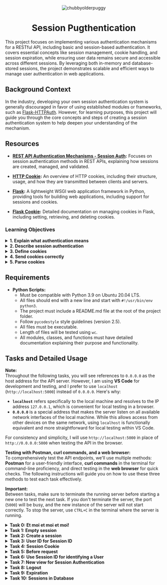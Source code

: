 <div align="center">
  <img src="https://github.com/user-attachments/assets/0c54eefb-e8c4-4979-962b-2c140feac23f" alt="chubbyolderpuggy">
  <h1>Session Pugthentication</h1>
</div>

This project focuses on implementing various authentication mechanisms for a RESTful API, including basic and session-based authentication. It covers essential concepts like session management, cookie handling, and session expiration, while ensuring user data remains secure and accessible across different sessions. By leveraging both in-memory and database-stored sessions, the project demonstrates scalable and efficient ways to manage user authentication in web applications.

## Background Context

In the industry, developing your own session authentication system is generally discouraged in favor of using established modules or frameworks, such as [Flask-HTTPAuth](https://flask-httpauth.readthedocs.io/en/latest/). However, for learning purposes, this project will guide you through the core concepts and steps of creating a session authentication system to help deepen your understanding of the mechanism.

## Resources

- **[REST API Authentication Mechanisms - Session Auth](https://www.youtube.com/watch?v=501dpx2IjGY):** Focuses on session authentication methods in REST APIs, explaining how sessions are created, managed, and validated.
  
- **[HTTP Cookie](https://developer.mozilla.org/en-US/docs/Web/HTTP/Headers/Cookie):** An overview of HTTP cookies, including their structure, usage, and how they are transmitted between clients and servers.
  
- **[Flask](https://palletsprojects.com/projects/flask/):** A lightweight WSGI web application framework in Python, providing tools for building web applications, including support for sessions and cookies.
  
- **[Flask Cookie](https://flask.palletsprojects.com/en/1.1.x/quickstart/#cookies):** Detailed documentation on managing cookies in Flask, including setting, retrieving, and deleting cookies.

### Learning Objectives

<details>
<summary><strong>1. Explain what authentication means</strong></summary>
  
*Authentication* is the process of verifying the identity of a user or entity to control access to resources. In web development, this typically involves asking a user to prove their identity through a username and password or other credentials.
  
- **Covered in**: Task 1 (Basic Authentication), Task 6 (Session ID for Identifying a User), Task 7 (New View for Session Authentication), Task 8 (Logout), Task 9 (Expiration), and Task 10 (Sessions in Database).
</details>

<details>
<summary><strong>2. Describe session authentication</strong></summary>
  
*Session-based authentication* involves creating a session on the server once a user successfully logs in. This session is represented by a unique session ID, which is stored as a cookie on the client side and used for subsequent requests to authenticate the user. The server maintains session data to track user identity and permissions.
  
- **Covered in Tasks**: Task 6 (Session ID for Identifying a User), Task 7 (New View for Session Authentication), Task 8 (Logout), Task 9 (Expiration), and Task 10 (Sessions in Database).
</details>

<details>
<summary><strong>3. Define cookies</strong></summary>
  
*Cookies* are small pieces of data sent from a server and stored on a client's browser. They are used to store information such as user sessions, preferences, or tracking data. Cookies play a crucial role in session management, where they store the session ID used for session authentication.
  
- **Covered in**: Task 6 (Session ID for Identifying a User), Task 7 (New View for Session Authentication), Task 9 (Expiration), and Task 10 (Sessions in Database).
</details>

<details>
<summary><strong>4. Send cookies correctly</strong></summary>
  
To *send cookies correctly*, the server sets a `Set-Cookie` header in the HTTP response, which instructs the client's browser to store the cookie. The browser sends the cookie back to the server with each subsequent request to maintain the session. Proper handling of cookies is essential for secure and reliable session authentication.
  
- **Covered in**: Task 6 (Session ID for Identifying a User), Task 7 (New View for Session Authentication), Task 8 (Logout), Task 9 (Expiration), and Task 10 (Sessions in Database).
</details>

<details>
<summary><strong>5. Parse cookies</strong></summary>
  
*Parsing cookies* involves reading and extracting cookie data sent by the client's browser in the `Cookie` header of an HTTP request. This data is used to identify the user session or retrieve any other information stored in cookies. Parsing is essential for validating user sessions and maintaining authentication states.
  
- **Covered in**: Task 6 (Session ID for Identifying a User), Task 7 (New View for Session Authentication), Task 8 (Logout), Task 9 (Expiration), and Task 10 (Sessions in Database).
</details>


## Requirements

- **Python Scripts:**
  - Must be compatible with Python 3.9 on Ubuntu 20.04 LTS.
  - All files should end with a new line and start with `#!/usr/bin/env python3`.
  - The project must include a README.md file at the root of the project folder.
  - Follow `pycodestyle` style guidelines (version 2.5).
  - All files must be executable.
  - Length of files will be tested using `wc`.
  - All modules, classes, and functions must have detailed documentation explaining their purpose and functionality.

## Tasks and Detailed Usage

**Note:**  
Throughout the following tasks, you will see references to `0.0.0.0` as the host address for the API server. However, I am using **VS Code** for development and testing, and I prefer to use `localhost` (`http://localhost:5000`) instead of `0.0.0.0`. Here's why:

- **`localhost`** refers specifically to the local machine and resolves to the IP address `127.0.0.1`, which is convenient for local testing in a browser.
- **`0.0.0.0`** is a special address that makes the server listen on all available network interfaces of the local machine. While this allows access from other devices on the same network, using `localhost` is functionally equivalent and more straightforward for local testing within VS Code.

For consistency and simplicity, I will use `http://localhost:5000` in place of `http://0.0.0.0:5000` when testing the API in the browser.

**Testing with Postman, curl commands, and a web browser:**  
To comprehensively test the API endpoints, we'll use multiple methods: **Postman** for a user-friendly interface, **curl commands** in the terminal for command-line proficiency, and direct testing in the **web browser** for quick checks. The following instructions will guide you on how to use these three methods to test each task effectively.


**Important:**  
Between tasks, make sure to terminate the running server before starting a new one to test the next task. If you don't terminate the server, the port (`5000`) will be busy, and the new instance of the server will not start correctly. To stop the server, use `CTRL+C` in the terminal where the server is running.

<details>
<summary><strong>Task 0: Et moi et moi et moi!</strong></summary>

In this task, we will extend the existing Basic Authentication system by adding a new endpoint, `GET /api/v1/users/me`, which retrieves the authenticated User object. We will modify the application to handle session authentication and ensure the new functionality is correctly implemented.

<details>
<summary>Instructions Provided in Curriculum</summary>
Copy all your work of the 0x06. Basic authentication project in this new folder.  
In this version, you implemented a Basic authentication for giving you access to all User endpoints:  
- `GET /api/v1/users`  
- `POST /api/v1/users`  
- `GET /api/v1/users/<user_id>`  
- `PUT /api/v1/users/<user_id>`  
- `DELETE /api/v1/users/<user_id>`  

Now, you will add a new endpoint: `GET /users/me` to retrieve the authenticated User object.

1. Copy folders `models` and `api` from the previous project **0x06. Basic authentication**.
2. Ensure all mandatory tasks of this previous project are done at 100% because this project (and the rest of this track) will be based on it.
3. Update `@app.before_request` in `api/v1/app.py`:
   - Assign the result of `auth.current_user(request)` to `request.current_user`.
4. Update the method for the route `GET /api/v1/users/<user_id>` in `api/v1/views/users.py`:
   - If `<user_id>` is equal to `me` and `request.current_user` is `None`: abort(404)
   - If `<user_id>` is equal to `me` and `request.current_user` is not `None`: return the authenticated User in a JSON response (like a normal case of `GET /api/v1/users/<user_id>` where `<user_id>` is a valid User ID).
   - Otherwise, keep the same behavior.
</details>

### Step-by-Step Instructions

1. **Copy Files from Previous Project:**
   - Copy all necessary files from the `0x06. Basic authentication` project to the `Session_authentication` directory, including:
     - `models/`
     - `api/`
     - `requirements.txt`

2. **Update `api/v1/app.py`:**
   - Modify the `@app.before_request` handler in `api/v1/app.py` to assign the result of `auth.current_user(request)` to `request.current_user`.
   ```python
   request.current_user = auth.current_user(request)
   ```

3. **Update `api/v1/views/users.py`:**
   - Add logic to handle the new `GET /api/v1/users/me` endpoint by modifying the `GET /api/v1/users/<user_id>` route in `users.py`:
   ```python
   if user_id == "me":
       if request.current_user is None:
           abort(404)
       else:
           return jsonify(request.current_user.to_json()), 200
   ```

4. **Make `main_0.py` Executable:**
   - Ensure that the `main_0.py` script is executable:
   ```bash
   chmod +x main_0.py
   ```

5. **Run the Test Script:**
   - Execute `main_0.py` to create a test user and generate Base64-encoded credentials:
   ```bash
   API_HOST=0.0.0.0 API_PORT=5000 AUTH_TYPE=basic_auth ./main_0.py
   ```

6. **Start the API Server:**
   - Start the Flask API server in another terminal:
   ```bash
   API_HOST=0.0.0.0 API_PORT=5000 AUTH_TYPE=basic_auth python3 -m api.v1.app
   ```

### Explanation of Changes

- **Modification of `@app.before_request` in `api/v1/app.py`:**  
  The `before_request_handler` function is updated to assign the result of `auth.current_user(request)` to `request.current_user`. This assignment ensures that the currently authenticated user is accessible in every request that requires authentication. It allows you to easily retrieve the authenticated user's details and use them in route handlers, such as for the `GET /api/v1/users/me` endpoint.

- **New Logic in `GET /api/v1/users/<user_id>` Route in `api/v1/views/users.py`:**  
  The route is modified to handle requests where `<user_id>` is `"me"`. When the endpoint is hit with `"me"`, it checks if there is a currently authenticated user (`request.current_user`). If not, it returns a 404 error. If an authenticated user exists, it returns that user's information in JSON format. This makes it easy for users to retrieve their own profile information without needing to know their user ID.

### Testing with `curl`

To test the new endpoint and authentication functionality using `curl` commands:

1. **Check the API Status:**
   - Use `curl` to check if the API is running correctly:
   ```bash
   curl "http://0.0.0.0:5000/api/v1/status"
   ```
   - **Expected Output:**
   ```json
   {
     "status": "OK"
   }
   ```

2. **Test `GET /api/v1/users` Endpoint Without Authorization:**
   - Use `curl` to test the endpoint without providing any credentials:
   ```bash
   curl "http://0.0.0.0:5000/api/v1/users"
   ```
   - **Expected Output:**
   ```json
   {
     "error": "Unauthorized"
   }
   ```

3. **Test `GET /api/v1/users` Endpoint with Basic Authorization:**
   - Use `curl` with the `Authorization` header to provide Base64-encoded credentials:
   ```bash
   curl -H "Authorization: Basic Ym9iQGhidG4uaW86SDBsYmVydG9uU2Nob29sOTgh" "http://0.0.0.0:5000/api/v1/users"
   ```
   - **Expected Output:**
   ```json
   [
     {
       "created_at": "2024-09-16T20:07:58",
       "email": "bob@hbtn.io",
       "first_name": null,
       "id": "f03fce22-82d5-4ff4-9327-46e42244cc42",
       "last_name": null,
       "updated_at": "2024-09-16T20:07:58"
     }
   ]
   ```

4. **Test `GET /api/v1/users/me` Endpoint with Basic Authorization:**
   - Use `curl` to access the `/api/v1/users/me` endpoint with the same `Authorization` header:
   ```bash
   curl -H "Authorization: Basic Ym9iQGhidG4uaW86SDBsYmVydG9uU2Nob29sOTgh" "http://0.0.0.0:5000/api/v1/users/me"
   ```
   - **Expected Output:**
   ```json
   {
     "created_at": "2024-09-16T20:07:58",
     "email": "bob@hbtn.io",
     "first_name": null,
     "id": "f03fce22-82d5-4ff4-9327-46e42244cc42",
     "last_name": null,
     "updated_at": "2024-09-16T20:07:58"
   }
   ```

### Testing with Postman

To test the new endpoint and authentication functionality using Postman:

1. **Open Postman** and create a new request.
   
2. **Test API Status Endpoint:**
   - Set the request type to `GET`.
   - Enter the URL: `http://0.0.0.0:5000/api/v1/status`
   - Click "Send".
   - **Expected Output:**
   ```json
   {
     "status": "OK"
   }
   ```

3. **Test `GET /api/v1/users` Endpoint Without Authorization:**
   - Set the request type to `GET`.
   - Enter the URL: `http://0.0.0.0:5000/api/v1/users`
   - Click "Send".
   - **Expected Output:**
   ```json
   {
     "error": "Unauthorized"
   }
   ```

4. **Test `GET /api/v1/users` Endpoint with Basic Authorization:**
   - Set the request type to `GET`.
   - Enter the URL: `http://0.0.0.0:5000/api/v1/users`
   - Go to the "Authorization" tab.
   - Choose "Basic Auth" and enter the credentials:
     - **Username:** `bob@hbtn.io`
     - **Password:** `H0lbertonSchool98!`
   - Click "Send".
   - **Expected Output:**
   ```json
   [
     {
       "created_at": "2024-09-16T20:07:58",
       "email": "bob@hbtn.io",
       "first_name": null,
       "id": "f03fce22-82d5-4ff4-9327-46e42244cc42",
       "last_name": null,
       "updated_at": "2024-09-16T20:07:58"
     }
   ]
   ```

5. **Test `GET /api/v1/users/me` Endpoint with Basic Authorization:**
   - Set the request type to `GET`.
   - Enter the URL: `http://0.0.0.0:5000/api/v1/users/me`
   - Go to the "Authorization" tab.
   - Choose "Basic Auth" and enter the same credentials:
     - **Username:** `bob@hbtn.io`
     - **Password:** `H0lbertonSchool98!`
   - Click "Send".
   - **Expected Output:**
   ```json
   {
     "created_at": "2024-09-16T20:07:58",
     "email": "bob@hbtn.io",
     "first_name": null,
     "id": "f03fce22-82d5-4ff4-9327-46e42244cc42",
     "last_name": null,
     "updated_at": "2024-09-16T20:07:58"
   }
   ```

### Testing with Web Browser

To test the endpoints using a web browser:

1. **Test API Status Endpoint:**
   - Open your web browser (e.g., Chrome, Firefox).
   - Enter the following URL in the address bar:
   ``` 
   http://localhost:5000/api/v1/status
   ```
   - **Expected Output:**
   ```json
   {
     "status": "OK"
   }
   ```

2. **Test `GET /api/v1/users` Endpoint Without Authorization:**
   - Open the following URL in the address bar:
   ```
   http://localhost:5000/api/v1/users
   ```
     
   - **Expected Output:**  
   The browser will display a JSON response indicating `"error": "Unauthorized"`.

3. **Test `GET /api/v1/users/me` Endpoint with Basic Authorization:**
   - For this test, use a browser extension or tool that allows you to set custom headers (such as [ModHeader](https://modheader.com/)).
   - Set the `Authorization` header to:  
     `Basic Ym9iQGhidG4uaW86SDBsYmVydG9uU2Nob29sOTgh`
   - Enter the following URL in the address bar:
     ```
     http://localhost:5000/api/v1/users/me
     ```
   - **Expected Output:**  
   The browser should display the authenticated user's details in JSON format.

</details>

<details>
<summary><strong>Task 1: Empty session</strong></summary>

In this task, you will start creating a new session-based authentication mechanism by defining an empty class, SessionAuth, that inherits from Auth. You will update the application to use this new authentication class when the AUTH_TYPE environment variable is set to session_auth, ensuring that the application can switch between different authentication mechanisms using environment variables.

<details>
<summary>Instructions Provided in Curriculum</summary>
Create a class SessionAuth that inherits from Auth. For the moment this class will be empty. It’s the first step for creating a new authentication mechanism:
validate if everything inherits correctly without any overloading
validate the “switch” by using environment variables
Update api/v1/app.py for using SessionAuth instance for the variable auth depending of the value of the environment variable AUTH_TYPE, If AUTH_TYPE is equal to session_auth:
import SessionAuth from api.v1.auth.session_auth
create an instance of SessionAuth and assign it to the variable auth
Otherwise, keep the previous mechanism.
</details>

### Step-by-Step Instructions

1. **Create a New Class `SessionAuth`:**
   - Create a new file named `session_auth.py` in the `api/v1/auth` directory.
   - Inside `session_auth.py`, define a new class `SessionAuth` that inherits from `Auth`. This class will be empty for now.

   **File: `api/v1/auth/session_auth.py`**
   ```python
   #!/usr/bin/env python3
   """ SessionAuth module
   """
   from api.v1.auth.auth import Auth


   class SessionAuth(Auth):
       """ Empty class for Session Authentication """
       pass
   ```

2. **Update `api/v1/app.py` to Use `SessionAuth`:**
   - Modify the `api/v1/app.py` file to create an instance of `SessionAuth` if the `AUTH_TYPE` environment variable is set to `session_auth`.

   **File: `api/v1/app.py`**
   ```python
   #!/usr/bin/env python3
   """
   Route module for the API
   """
   from os import getenv
   from api.v1.views import app_views
   from flask import Flask, jsonify, abort, request
   from flask_cors import (CORS, cross_origin)
   import os

   app = Flask(__name__)
   app.register_blueprint(app_views)
   CORS(app, resources={r"/api/v1/*": {"origins": "*"}})

   auth = None
   AUTH_TYPE = getenv("AUTH_TYPE")

   # Load the correct Auth class based on the environment variable
   if AUTH_TYPE == 'auth':
       from api.v1.auth.auth import Auth
       auth = Auth()
   elif AUTH_TYPE == 'basic_auth':
       from api.v1.auth.basic_auth import BasicAuth
       auth = BasicAuth()
   elif AUTH_TYPE == 'session_auth':
       from api.v1.auth.session_auth import SessionAuth
       auth = SessionAuth()  # Use SessionAuth if AUTH_TYPE is 'session_auth'

   @app.errorhandler(404)
   def not_found(error) -> str:
       """
       Not found handler
       """
       return jsonify({"error": "Not found"}), 404

   @app.errorhandler(401)
   def unauthorized(error) -> str:
       """
       Unauthorized handler
       """
       return jsonify({"error": "Unauthorized"}), 401

   @app.errorhandler(403)
   def forbidden(error) -> str:
       """
       Forbidden handler
       """
       return jsonify({"error": "Forbidden"}), 403

   @app.before_request
   def before_request_handler():
       """
       Before request handler to filter each request.
       """
       if auth is None:
           return
       excluded_paths = [
           '/api/v1/status/',
           '/api/v1/unauthorized/',
           '/api/v1/forbidden/'
       ]
       if not auth.require_auth(request.path, excluded_paths):
           return
       if auth.authorization_header(request) is None:
           abort(401)
       request.current_user = auth.current_user(request)  # Assign current user
       if request.current_user is None:
           abort(403)

   if __name__ == "__main__":
       host = getenv("API_HOST", "0.0.0.0")
       port = getenv("API_PORT", "5000")
       app.run(host=host, port=port)
   ```

3. **Test the Implementation:**

   - Open two terminals to test the new authentication mechanism.

   **First Terminal:**
   - Start the Flask API server with `AUTH_TYPE` set to `session_auth`:
   ```bash
   API_HOST=0.0.0.0 API_PORT=5000 AUTH_TYPE=session_auth python3 -m api.v1.app
   ```

   **Second Terminal:**
   - Run the following `curl` commands to test the functionality:

   - **Check the API Status:**
   ```bash
   curl "http://0.0.0.0:5000/api/v1/status"
   ```
   - **Expected Output:**
   ```json
   {
     "status": "OK"
   }
   ```

   - **Test with Slash at the End:**
   ```bash
   curl "http://0.0.0.0:5000/api/v1/status/"
   ```
   - **Expected Output:**
   ```json
   {
     "status": "OK"
   }
   ```

   - **Test `GET /api/v1/users` Without Authorization:**
   ```bash
   curl "http://0.0.0.0:5000/api/v1/users"
   ```
   - **Expected Output:**
   ```json
   {
     "error": "Unauthorized"
   }
   ```

   - **Test with Incorrect Authorization Header:**
   ```bash
   curl "http://0.0.0.0:5000/api/v1/users" -H "Authorization: Test"
   ```
   - **Expected Output:**
   ```json
   {
     "error": "Forbidden"
   }
   ```

### Testing with Postman

To test the new endpoint and authentication functionality using Postman:

1. **Open Postman** and create a new request.

2. **Test API Status Endpoint:**
   - Set the request type to `GET`.
   - Enter the URL: `http://0.0.0.0:5000/api/v1/status`
   - Click "Send".
   - **Expected Output:**
   ```json
   {
     "status": "OK"
   }
   ```

3. **Test `GET /api/v1/users` Endpoint Without Authorization:**
   - Set the request type to `GET`.
   - Enter the URL: `http://0.0.0.0:5000/api/v1/users`
   - Click "Send".
   - **Expected Output:**
   ```json
   {
     "error": "Unauthorized"
   }
   ```

4. **Test `GET /api/v1/users` Endpoint with Incorrect Authorization:**
   - Set the request type to `GET`.
   - Enter the URL: `http://0.0.0.0:5000/api/v1/users`
   - Go to the "Headers" tab.
   - Add a new header with:
     - **Key:** `Authorization`
     - **Value:** `Test`
   - Click "Send".
   - **Expected Output:**
   ```json
   {
     "error": "Forbidden"
   }
   ```

### Testing with Web Browser

To test the endpoints using a web browser:

1. **Test API Status Endpoint:**
   - Open your web browser (e.g., Chrome, Firefox).
   - Enter the following URL in the address bar:
     ```
     http://localhost:5000/api/v1/status
     ```
   - **Expected Output:**
   ```json
   {
     "status": "OK"
   }
   ```

2. **Test `GET /api/v1/users` Endpoint Without Authorization:**
   - Enter the following URL in the address bar:
     ```  
     http://localhost:5000//api/v1/users
     ```
   - **Expected Output:**  
   The browser will display a JSON response indicating `"error": "Unauthorized"`.

3. **Test `GET /api/v1/users` Endpoint with Incorrect Authorization:**
   - For this test, use a browser extension or tool that allows you to set custom headers (such as [ModHeader](https://modheader.com/)).
   - Set the `Authorization` header to:  
     `Test`
   - Enter the following URL in the address bar:
     ```
     http://localhost:5000/api/v1/users
     ```
   - **Expected Output:**  
   The browser should display a JSON response indicating `"error": "Forbidden"`.

### Explanation of Changes

- **Creation of `SessionAuth` Class:**
  - A new class `SessionAuth` is created in `session_auth.py` inheriting from `Auth`. For now, this class is empty but sets up the structure for future development of session-based authentication.
  
- **Updating `api/v1/app.py` to Use `SessionAuth`:**
  - The `api/v1/app.py` file is updated to import and create an instance of `SessionAuth` when the `AUTH_TYPE` environment variable is set to `session_auth`. This change allows switching between different authentication mechanisms based on the environment variable.

</details>

<details>
<summary><strong>Task 2: Create a session</strong></summary>

In this task, you will enhance the `SessionAuth` class by implementing a method to create and store session IDs associated with user IDs. This mechanism will allow multiple sessions per user and facilitate session-based authentication in future tasks.

<details>
<summary>Instructions Provided in Curriculum</summary>
Update the `SessionAuth` class:

1. Create a class attribute `user_id_by_session_id` initialized as an empty dictionary.
2. Create an instance method `create_session(self, user_id: str = None) -> str` that creates a Session ID for a `user_id`:
   - Return `None` if `user_id` is `None`.
   - Return `None` if `user_id` is not a string.
   - Otherwise:
     - Generate a Session ID using the `uuid` module and `uuid4()` like the ID in Base.
     - Use this Session ID as the key of the dictionary `user_id_by_session_id` — the value for this key must be `user_id`.
     - Return the Session ID.
3. The same `user_id` can have multiple Session IDs; indeed, the `user_id` is the value in the dictionary `user_id_by_session_id`.

Now you have an "in-memory" Session ID storing. You will be able to retrieve a User ID based on a Session ID.
</details>

### Step-by-Step Instructions

1. **Update the `SessionAuth` Class:**
   - Open the file `session_auth.py` located in `api/v1/auth/`.
   - Update the `SessionAuth` class to include a new class attribute and instance method as described below.

   **File: `api/v1/auth/session_auth.py`**
   ```python
   #!/usr/bin/env python3
   """ 
   This module contains the SessionAuth class for handling 
   session-based authentication in the API.
   """
   from api.v1.auth.auth import Auth
   import uuid


   class SessionAuth(Auth):
       """ SessionAuth class for handling session authentication """

       # Class attribute to store user IDs by session ID
       user_id_by_session_id = {}

       def create_session(self, user_id: str = None) -> str:
           """
           Creates a Session ID for a given user_id
           Args:
               user_id (str): The user ID to create a session for
           Returns:
               str: The generated Session ID or None if user_id is invalid
           """
           if user_id is None or not isinstance(user_id, str):
               return None

           # Generate a new Session ID using uuid4
           session_id = str(uuid.uuid4())

           # Store the user_id with the generated session_id
           self.user_id_by_session_id[session_id] = user_id

           return session_id
   ```

2. **Use `main_1.py` Script for Testing:**

   **File: `main_1.py`**
   ```python
   #!/usr/bin/env python3
   """ Main 1
   """
   from api.v1.auth.session_auth import SessionAuth

   sa = SessionAuth()

   print("{}: {}".format(type(sa.user_id_by_session_id), sa.user_id_by_session_id))

   user_id = None
   session = sa.create_session(user_id)
   print("{} => {}: {}".format(user_id, session, sa.user_id_by_session_id))

   user_id = 89
   session = sa.create_session(user_id)
   print("{} => {}: {}".format(user_id, session, sa.user_id_by_session_id))

   user_id = "abcde"
   session = sa.create_session(user_id)
   print("{} => {}: {}".format(user_id, session, sa.user_id_by_session_id))

   user_id = "fghij"
   session = sa.create_session(user_id)
   print("{} => {}: {}".format(user_id, session, sa.user_id_by_session_id))

   user_id = "abcde"
   session = sa.create_session(user_id)
   print("{} => {}: {}".format(user_id, session, sa.user_id_by_session_id))
   ```

3. **Make `main_1.py` Executable:**
   - Ensure `main_1.py` is executable:
   ```bash
   chmod +x main_1.py
   ```

4. **Run the Test Script:**
   - Execute `main_1.py` to test the creation of sessions:
   ```bash
   API_HOST=0.0.0.0 API_PORT=5000 AUTH_TYPE=session_auth ./main_1.py
   ```

   **Expected Output:**
   ```bash
   <class 'dict'>: {}
   None => None: {}
   89 => None: {}
   abcde => 00103b49-87fe-4e6b-9b5e-37bc6b76c5a5: {'00103b49-87fe-4e6b-9b5e-37bc6b76c5a5': 'abcde'}
   fghij => e8140bdc-c824-49ec-b666-7067fdae1d70: {'00103b49-87fe-4e6b-9b5e-37bc6b76c5a5': 'abcde', 'e8140bdc-c824-49ec-b666-7067fdae1d70': 'fghij'}
   abcde => 8d76f983-86ad-431a-92c8-d1b99049b73d: {'00103b49-87fe-4e6b-9b5e-37bc6b76c5a5': 'abcde', 'e8140bdc-c824-49ec-b666-7067fdae1d70': 'fghij', '8d76f983-86ad-431a-92c8-d1b99049b73d': 'abcde'}
   ```

### Explanation of Output

- **Empty Dictionary Initialization:**
   - `<class 'dict'>: {}` confirms that `user_id_by_session_id` is initialized as an empty dictionary.

- **Handling `None` and Non-String User ID:**
   - `None => None: {}` and `89 => None: {}` confirm that when `user_id` is `None` or not a string, the method returns `None` and the dictionary remains unchanged.

- **Generating Session IDs for Valid User IDs:**
   - Each call to `create_session` with a valid `user_id` (e.g., `"abcde"` and `"fghij"`) generates a unique Session ID and adds it to the dictionary, showing that the same `user_id` can have multiple session IDs.

### Testing with `curl`

This task does not involve direct testing with `curl` commands since it focuses on internal class behavior. 

### Testing with Postman

Similarly, this task does not involve direct testing with Postman. The functionality is internal to the `SessionAuth` class. Future tasks may use Postman for more comprehensive testing.

### Testing with Web Browser

There is no direct testing required using a web browser for this task. The browser will not display internal changes to the `SessionAuth` class.

</details>

<details>
<summary><strong>Task 3: User ID for Session ID</strong></summary>

In this task, you will enhance the `SessionAuth` class by implementing a method to retrieve a User ID based on a given Session ID. This method, together with the existing `create_session` method, will allow you to manage sessions and authenticate users based on session data.

<details>
<summary>Instructions Provided in Curriculum</summary>
Update the `SessionAuth` class:

1. Create an instance method `def user_id_for_session_id(self, session_id: str = None) -> str:` that returns a User ID based on a Session ID:
   - Return `None` if `session_id` is `None`.
   - Return `None` if `session_id` is not a string.
   - Otherwise, return the value (the User ID) for the key `session_id` in the dictionary `user_id_by_session_id`.
   - Use the `.get()` method to access the value based on the key in the dictionary.

Now you have two methods (`create_session` and `user_id_for_session_id`) for storing and retrieving a link between a User ID and a Session ID.
</details>

### Step-by-Step Instructions

1. **Update the `SessionAuth` Class:**
   - Open the file `session_auth.py` located in `api/v1/auth/`.
   - Update the `SessionAuth` class to include a new instance method `user_id_for_session_id` as described below.

   **File: `api/v1/auth/session_auth.py`**
   ```python
   #!/usr/bin/env python3
   """ 
   This module contains the SessionAuth class for handling 
   session-based authentication in the API.
   """
   from api.v1.auth.auth import Auth
   import uuid


   class SessionAuth(Auth):
       """ SessionAuth class for handling session authentication """

       # Class attribute to store user IDs by session ID
       user_id_by_session_id = {}

       def create_session(self, user_id: str = None) -> str:
           """
           Creates a Session ID for a given user_id
           Args:
               user_id (str): The user ID to create a session for
           Returns:
               str: The generated Session ID or None if user_id is invalid
           """
           if user_id is None or not isinstance(user_id, str):
               return None

           # Generate a new Session ID using uuid4
           session_id = str(uuid.uuid4())

           # Store the user_id with the generated session_id
           self.user_id_by_session_id[session_id] = user_id

           return session_id

       def user_id_for_session_id(self, session_id: str = None) -> str:
           """
           Retrieves the User ID associated with a given Session ID
           Args:
               session_id (str): The Session ID to retrieve the User ID for
           Returns:
               str: The User ID associated with the Session ID or None if not found
           """
           if session_id is None or not isinstance(session_id, str):
               return None

           # Retrieve the User ID using the session_id
           return self.user_id_by_session_id.get(session_id)
   ```

2. **Use `main_2.py` Script for Testing:**

   **File: `main_2.py`**
   ```python
   #!/usr/bin/env python3
   """ Main 2
   """
   from api.v1.auth.session_auth import SessionAuth

   sa = SessionAuth()

   user_id_1 = "abcde"
   session_1 = sa.create_session(user_id_1)
   print("{} => {}: {}".format(user_id_1, session_1, sa.user_id_by_session_id))

   user_id_2 = "fghij"
   session_2 = sa.create_session(user_id_2)
   print("{} => {}: {}".format(user_id_2, session_2, sa.user_id_by_session_id))

   print("---")

   tmp_session_id = None
   tmp_user_id = sa.user_id_for_session_id(tmp_session_id)
   print("{} => {}".format(tmp_session_id, tmp_user_id))

   tmp_session_id = 89
   tmp_user_id = sa.user_id_for_session_id(tmp_session_id)
   print("{} => {}".format(tmp_session_id, tmp_user_id))

   tmp_session_id = "doesntexist"
   tmp_user_id = sa.user_id_for_session_id(tmp_session_id)
   print("{} => {}".format(tmp_session_id, tmp_user_id))

   print("---")

   tmp_session_id = session_1
   tmp_user_id = sa.user_id_for_session_id(tmp_session_id)
   print("{} => {}".format(tmp_session_id, tmp_user_id))

   tmp_session_id = session_2
   tmp_user_id = sa.user_id_for_session_id(tmp_session_id)
   print("{} => {}".format(tmp_session_id, tmp_user_id))

   print("---")

   session_1_bis = sa.create_session(user_id_1)
   print("{} => {}: {}".format(user_id_1, session_1_bis, sa.user_id_by_session_id))

   tmp_user_id = sa.user_id_for_session_id(session_1_bis)
   print("{} => {}".format(session_1_bis, tmp_user_id))

   tmp_user_id = sa.user_id_for_session_id(session_1)
   print("{} => {}".format(session_1, tmp_user_id))
   ```

3. **Make `main_2.py` Executable:**
   - Ensure `main_2.py` is executable:
   ```bash
   chmod +x main_2.py
   ```

4. **Run the Test Script:**
   - Execute `main_2.py` to test the retrieval of User IDs based on Session IDs:
   ```bash
   API_HOST=0.0.0.0 API_PORT=5000 AUTH_TYPE=session_auth ./main_2.py
   ```

   **Expected Output:**
   ```bash
   abcde => 8647f981-f503-4638-af23-7bb4a9e4b53f: {'8647f981-f503-4638-af23-7bb4a9e4b53f': 'abcde'}
   fghij => a159ee3f-214e-4e91-9546-ca3ce873e975: {'a159ee3f-214e-4e91-9546-ca3ce873e975': 'fghij', '8647f981-f503-4638-af23-7bb4a9e4b53f': 'abcde'}
   ---
   None => None
   89 => None
   doesntexist => None
   ---
   8647f981-f503-4638-af23-7bb4a9e4b53f => abcde
   a159ee3f-214e-4e91-9546-ca3ce873e975 => fghij
   ---
   abcde => 5d2930ba-f6d6-4a23-83d2-4f0abc8b8eee: {'a159ee3f-214e-4e91-9546-ca3ce873e975': 'fghij', '8647f981-f503-4638-af23-7bb4a9e4b53f': 'abcde', '5d2930ba-f6d6-4a23-83d2-4f0abc8b8eee': 'abcde'}
   5d2930ba-f6d6-4a23-83d2-4f0abc8b8eee => abcde
   8647f981-f503-4638-af23-7bb4a9e4b53f => abcde
   ```

### Explanation of Output

- **Empty Dictionary Initialization:**
   - The initial output confirms that `user_id_by_session_id` starts empty and then gets populated with session data after calling `create_session`.

- **Handling Invalid Session IDs:**
   - `None => None`, `89 => None`, and `doesntexist => None` confirm that if the session ID is `None`, not a string, or does not exist in the dictionary, the method returns `None`.

- **Retrieving Valid User IDs:**
   - The method correctly returns the associated user IDs for valid session IDs (`session_1` and `session_2`).

- **Multiple Sessions for Same User:**
   - The output shows that a user can have multiple sessions (`session_1` and `session_1_bis` for `user_id_1`), and each session ID can still correctly retrieve the user ID.

### Testing with `curl`

This task does not involve direct testing with `curl` commands since it focuses on internal class behavior. 
### Testing with Postman

Similarly, this task does not involve direct testing with Postman. The functionality is internal to the `SessionAuth` class. Future tasks may use Postman for more comprehensive testing.

### Testing with Web Browser

There is no direct testing required using a web browser for this task. The browser will not display internal changes to the `SessionAuth` class.


</details>



<details>
<summary><strong>Task 4: Session Cookie</strong></summary>

In this task, you will update the `Auth` class to implement a method that retrieves the session cookie value from an incoming HTTP request. This method will enable your application to extract session IDs from cookies, facilitating session management for authenticated users.

<details>
<summary>Instructions Provided in Curriculum</summary>
Update `api/v1/auth/auth.py` by adding the method `def session_cookie(self, request=None):` that returns a cookie value from a request:

1. Return `None` if `request` is `None`.
2. Return the value of the cookie named `_my_session_id` from the request:
   - The name of the cookie must be defined by the environment variable `SESSION_NAME`.
   - Use the `.get()` method to access the cookie in the request cookies dictionary.
   - Use the environment variable `SESSION_NAME` to define the name of the cookie used for the Session ID.
</details>

### Step-by-Step Instructions

1. **Update the `Auth` Class:**
   - Open the file `auth.py` located in `api/v1/auth/`.
   - Add the `session_cookie` method as described below.

   **File: `api/v1/auth/auth.py`**
   ```python
   #!/usr/bin/env python3
"""
This module contains the Auth class for managing API authentication.
"""
from flask import request
from typing import List, TypeVar
from os import getenv


class Auth:
    """Auth class to manage the API authentication."""

    def require_auth(self, path: str, excluded_paths: List[str]) -> bool:
        """Determines if a given path requires authentication."""
        if path is None or excluded_paths is None or not excluded_paths:
            return True

        normalized_path = path if path.endswith('/') else path + '/'

        for excluded_path in excluded_paths:
            if excluded_path.endswith('*'):
                if normalized_path.startswith(excluded_path[:-1]):
                    return False
            elif normalized_path == excluded_path:
                return False

        return True

    def authorization_header(self, request=None) -> str:
        """Returns the authorization header from the request."""
        if request is None or 'Authorization' not in request.headers:
            return None
        return request.headers['Authorization']

    def current_user(self, request=None) -> TypeVar('User'):
        """Returns the current user."""
        return None

    def session_cookie(self, request=None):
        """
        Retrieves the value of the session cookie from a request.
        Args:
            request (flask.Request): The HTTP request object
        Returns:
            str: The value of the session cookie or None if not found
        """
        if request is None:
            return None

        cookie_name = getenv("SESSION_NAME", "_my_session_id")

        return request.cookies.get(cookie_name)

   ```

2. **Use the `main_3.py` Script for Testing:**

   **File: `main_3.py`**
   ```python
   #!/usr/bin/env python3
   """ Cookie server
   """
   from flask import Flask, request
   from api.v1.auth.auth import Auth

   auth = Auth()

   app = Flask(__name__)

   @app.route('/', methods=['GET'], strict_slashes=False)
   def root_path():
       """ Root path
       """
       return "Cookie value: {}\n".format(auth.session_cookie(request))

   if __name__ == "__main__":
       app.run(host="0.0.0.0", port="5000")
   ```

3. **Make `main_3.py` Executable:**
   - Ensure `main_3.py` is executable:
   ```bash
   chmod +x main_3.py
   ```

4. **Run the Test Script:**
   - Execute `main_3.py` to test retrieving session cookie values:
   ```bash
   API_HOST=0.0.0.0 API_PORT=5000 AUTH_TYPE=session_auth SESSION_NAME=_my_session_id ./main_3.py
   ```

5. **Testing with `curl` Commands:**
   - Open another terminal and run the following `curl` commands to test the behavior:

   ```bash
   curl "http://0.0.0.0:5000"
   ```
   **Expected Output:**
   ```
   Cookie value: None
   ```

   ```bash
   curl "http://0.0.0.0:5000" --cookie "_my_session_id=Hello"
   ```
   **Expected Output:**
   ```
   Cookie value: Hello
   ```

   ```bash
   curl "http://0.0.0.0:5000" --cookie "_my_session_id=C is fun"
   ```
   **Expected Output:**
   ```
   Cookie value: C is fun
   ```

   ```bash
   curl "http://0.0.0.0:5000" --cookie "_my_session_id_fake"
   ```
   **Expected Output:**
   ```
   Cookie value: None
   ```

### Explanation of Output

1. **No Cookie Provided:**
   - The first `curl` command returns `Cookie value: None` because no cookie named `_my_session_id` was provided in the request.

2. **Cookie with Valid Value Provided:**
   - The second and third `curl` commands return the values `"Hello"` and `"C is fun"`, respectively, because cookies with these values are provided using the correct name (`_my_session_id`).

3. **Incorrect Cookie Name Provided:**
   - The fourth `curl` command returns `Cookie value: None` because the cookie provided does not match the name defined by the environment variable `SESSION_NAME`.

### Testing with Postman

To test the session cookie functionality with Postman:

1. **Open Postman** and create a new `GET` request to:
   ```
   http://localhost:5000/
   ```
2. **Add a Cookie:**
   - Click on the **Cookies** tab (located below the request URL).
   - Click on "Add Cookie" for the domain `localhost`.
   - Enter the following details:
     - **Name:** `_my_session_id`
     - **Value:** `Hello`
   - Click **Save**.
   
3. **Send the Request:**
   - Go back to the **Headers** tab.
   - Click **Send** to make the request.
   - **Expected Response:**
     ```
     Cookie value: Hello
     ```

4. **Change the Cookie Value:**
   - Go back to the **Cookies** tab.
   - Modify the cookie value from `Hello` to `C is fun`.
   - Click **Save**.

5. **Send the Request Again:**
   - Click **Send** once more.
   - **Expected Response:**
     ```
     Cookie value: C is fun
     ```

6. **Test with Incorrect or Missing Cookies:**
   - Delete the `_my_session_id` cookie or rename it to `_my_session_id_fake`.
   - Send the request again.
   - **Expected Response:**
     ```
     Cookie value: None
     ```

### Testing with Web Browser

1. **Open a Web Browser (e.g., Chrome, Firefox):**
   - Enter the following URL in the address bar: 
   ```
   http://localhost:5000/
   ```

2. **Open Developer Tools:**
   - Press `Ctrl+Shift+I` (Windows/Linux) or `Cmd+Option+I` (Mac) to open Developer Tools.
   - Go to the **Application** tab (in Chrome) or **Storage** tab (in Firefox).
   - Select **Cookies** from the left sidebar, and then click on `http://localhost:5000`.

3. **Add a Cookie:**
   - Right-click in the empty space under the cookies table (or click on "Add" if available).
   - **Name:** Enter `_my_session_id`.
   - **Value:** Enter `Hello`.
   - **Domain:** Should automatically be set to `localhost`.

4. **Refresh the Page:**
   - Refresh the browser page (`http://localhost:5000/`).
   - **Expected Output:**
     ```
     Cookie value: Hello
     ```

5. **Modify the Cookie Value:**
   - Change the value of `_my_session_id` to `C is fun` in the same Cookies section.
   - Refresh the page.
   - **Expected Output:**
     ```
     Cookie value: C is fun
     ```

6. **Test with Incorrect or Missing Cookies:**
   - Delete the `_my_session_id` cookie or rename it to `_my_session_id_fake`.
   - Refresh the page.
   - **Expected Output:**
     ```
     Cookie value: None
     ```


</details>

<details>
<summary><strong>Task 5: Before request</strong></summary>


In this task, you will update the `@app.before_request` method in `api/v1/app.py` to handle session-based authentication. The new changes will allow for checking the presence of both an authorization header and a session cookie, ensuring proper access control to your API endpoints.

<details>
<summary>Instructions Provided in Curriculum</summary>

Update the `@app.before_request` method in `api/v1/app.py`:

1. Add the URL path `/api/v1/auth_session/login/` to the list of excluded paths in the method `require_auth`. This route doesn’t exist yet, but it should be accessible outside authentication.
2. If both `auth.authorization_header(request)` and `auth.session_cookie(request)` return `None`, abort with a `401 Unauthorized` error.

</details>

### Step-by-Step Instructions

1. **Update `app.py`:**
   - Open the file `app.py` located in `api/v1/`.
   - Make the following changes to handle session-based authentication properly.

   **Updated `app.py` Code:**
   ```python
   #!/usr/bin/env python3
   """
   Route module for the API
   """
   from os import getenv
   from api.v1.views import app_views
   from flask import Flask, jsonify, abort, request
   from flask_cors import (CORS, cross_origin)
   import os

   app = Flask(__name__)
   app.register_blueprint(app_views)
   CORS(app, resources={r"/api/v1/*": {"origins": "*"}})

   auth = None
   AUTH_TYPE = getenv("AUTH_TYPE")

   # Load the correct Auth class based on the environment variable
   if AUTH_TYPE == 'auth':
       from api.v1.auth.auth import Auth
       auth = Auth()
   elif AUTH_TYPE == 'basic_auth':
       from api.v1.auth.basic_auth import BasicAuth
       auth = BasicAuth()
   elif AUTH_TYPE == 'session_auth':
       from api.v1.auth.session_auth import SessionAuth
       auth = SessionAuth()  # Use SessionAuth if AUTH_TYPE is 'session_auth'


   @app.errorhandler(404)
   def not_found(error) -> str:
       """
       Not found handler
       """
       return jsonify({"error": "Not found"}), 404


   @app.errorhandler(401)
   def unauthorized(error) -> str:
       """
       Unauthorized handler
       """
       return jsonify({"error": "Unauthorized"}), 401


   @app.errorhandler(403)
   def forbidden(error) -> str:
       """
       Forbidden handler
       """
       return jsonify({"error": "Forbidden"}), 403


   @app.before_request
   def before_request_handler():
       """
       Before request handler to filter each request.
       """
       if auth is None:
           return
       excluded_paths = [
           '/api/v1/status/',
           '/api/v1/unauthorized/',
           '/api/v1/forbidden/',
           '/api/v1/auth_session/login/'  # Add this route to excluded paths
       ]
       if not auth.require_auth(request.path, excluded_paths):
           return

       # Check for both authorization header and session cookie
       if (auth.authorization_header(request) is None and
               auth.session_cookie(request) is None):
           abort(401)

       request.current_user = auth.current_user(request)
       if request.current_user is None:
           abort(403)


   if __name__ == "__main__":
       host = getenv("API_HOST", "0.0.0.0")
       port = getenv("API_PORT", "5000")
       app.run(host=host, port=port)
   ```

2. **Explanation of the Code Changes:**

   - **Excluded Paths Update:**
     - The URL path `/api/v1/auth_session/login/` is added to the `excluded_paths` list, allowing it to be accessed without authentication.
   - **Combined Authentication Check:**
     - The check ensures that if both `auth.authorization_header(request)` and `auth.session_cookie(request)` are `None`, a `401 Unauthorized` response is returned, blocking unauthorized access.

### Testing with `curl`

1. **Start the Server:**
   - Run the server with the following command:
   ```bash
   API_HOST=0.0.0.0 API_PORT=5000 AUTH_TYPE=session_auth SESSION_NAME=_my_session_id python3 -m api.v1.app
   ```

2. **Test `curl` Commands:**

   - **Check API Status:**
     ```bash
     curl "http://0.0.0.0:5000/api/v1/status"
     ```
     **Expected Output:**
     ```json
     {
       "status": "OK"
     }
     ```

   - **Check the New Login Route:**
     ```bash
     curl "http://0.0.0.0:5000/api/v1/auth_session/login"
     ```
     **Expected Output:**
     ```json
     {
       "error": "Not found"
     }
     ```
     - The output should show "Not found" but should not be blocked by the authentication system.

   - **Check Unauthorized Access:**
     ```bash
     curl "http://0.0.0.0:5000/api/v1/users/me"
     ```
     **Expected Output:**
     ```json
     {
       "error": "Unauthorized"
     }
     ```

   - **Check with Basic Auth (will fail because `AUTH_TYPE` is `session_auth`):**
     ```bash
     curl "http://0.0.0.0:5000/api/v1/users/me" -H "Authorization: Basic Ym9iQGhidG4uaW86SDBsYmVydG9uU2Nob29sOTgh"
     ```
     **Expected Output:**
     ```json
     {
       "error": "Forbidden"
     }
     ```

   - **Check with Invalid Session Cookie:**
     ```bash
     curl "http://0.0.0.0:5000/api/v1/users/me" --cookie "_my_session_id=5535d4d7-3d77-4d06-8281-495dc3acfe76"
     ```
     **Expected Output:**
     ```json
     {
       "error": "Forbidden"
     }
     ```

### Testing with Postman

To test the updated authentication mechanism with Postman:

1. **Open Postman** and create a new `GET` request to:
   ```
   http://localhost:5000/api/v1/users/me
   ```
2. **Test Unauthorized Access:**
   - Click **Send** without adding any authorization or cookies.
   - **Expected Response:**
   ```json
   {
     "error": "Unauthorized"
   }
   ```

3. **Test with Basic Auth:**
   - Go to the **Authorization** tab and select `Basic Auth`.
   - Enter the following credentials:
     - **Username:** `bob@hbtn.io`
     - **Password:** `H0lbertonSchool98!`
   - **Send the Request:**
   - **Expected Response:**
   ```json
   {
     "error": "Forbidden"
   }
   ```
   - This response confirms that Basic Authentication won't work when `AUTH_TYPE` is set to `session_auth`.

4. **Test with Session Cookie:**
   - Go to the **Cookies** tab.
   - Add a cookie named `_my_session_id` with a value like `5535d4d7-3d77-4d06-8281-495dc3acfe76`.
   - **Send the Request:**
   - **Expected Response:**
   ```json
   {
     "error": "Forbidden"
   }
   ```
   - This response confirms that a session cookie without an associated user will be rejected.

### Testing with Web Browser

1. **Open a Web Browser (e.g., Chrome, Firefox):**
   - Enter the URL in the address bar: 
   ```
   http://localhost:5000/api/v1/users/me
   ```

2. **Check Unauthorized Access:**
   - You should see:
   ```json
   {"error": "Unauthorized"}
   ```

3. **Add a Cookie for Session Auth:**
   - Open Developer Tools (`Ctrl+Shift+I` or `Cmd+Option+I`).
   - Go to the **Application** tab (in Chrome) or **Storage** tab (in Firefox).
   - Select **Cookies** > `http://localhost:5000`.
   - Add a cookie named `_my_session_id` with a value `5535d4d7-3d77-4d06-8281-495dc3acfe76`.
   - Refresh the page.
   - **Expected Output:**
   ```json
   {"error": "Forbidden"}
   ```
   - This indicates that the session cookie is not linked to a valid user.

</details>

<details>
<summary><strong>Task 6: Use Session ID for identifying a User</strong></summary>

In this task, you will enhance the `SessionAuth` class by implementing the `current_user` method to identify a user based on the session ID stored in a cookie. This method will allow the application to retrieve a `User` instance corresponding to a session ID.

<details>
<summary>Instructions Provided in Curriculum</summary>

Update `SessionAuth` class:

1. Create an instance method `def current_user(self, request=None):` (overload) that returns a `User` instance based on a cookie value:
   - You must use `self.session_cookie(...)` and `self.user_id_for_session_id(...)` to return the User ID based on the cookie `_my_session_id`.
   - By using this User ID, you will be able to retrieve a `User` instance from the database — you can use `User.get(...)` for retrieving a `User` from the database.
   
Now, you will be able to get a `User` based on their session ID.

</details>

### Step-by-Step Instructions

1. **Update the `SessionAuth` Class:**

Open the `session_auth.py` file located in `api/v1/auth/` and add the `current_user` method as shown below:

**File: `api/v1/auth/session_auth.py`**

```python
#!/usr/bin/env python3
"""
This module contains the SessionAuth class for handling
session-based authentication in the API.
"""
from api.v1.auth.auth import Auth
from models.user import User
import uuid


class SessionAuth(Auth):
    """SessionAuth class for handling session authentication"""

    # Class attribute to store user IDs by session ID
    user_id_by_session_id = {}

    def create_session(self, user_id: str = None) -> str:
        """
        Creates a Session ID for a given user_id
        """
        if user_id is None or not isinstance(user_id, str):
            return None

        # Generate a new Session ID using uuid4
        session_id = str(uuid.uuid4())

        # Store the user_id with the generated session_id
        self.user_id_by_session_id[session_id] = user_id

        return session_id

    def user_id_for_session_id(self, session_id: str = None) -> str:
        """
        Returns a User ID based on a Session ID
        """
        if session_id is None or not isinstance(session_id, str):
            return None
        return self.user_id_by_session_id.get(session_id)

    def current_user(self, request=None):
        """
        Returns a User instance based on a cookie value
        """
        if request is None:
            return None

        # Retrieve the session cookie value
        session_id = self.session_cookie(request)
        if session_id is None:
            return None

        # Get the user ID associated with the session ID
        user_id = self.user_id_for_session_id(session_id)
        if user_id is None:
            return None

        return User.get(user_id)

```

2. **Use the `main_4.py` Script for Testing:**


**File: `main_4.py`**

```python
#!/usr/bin/env python3
""" Main 4
"""
from flask import Flask, request
from api.v1.auth.session_auth import SessionAuth
from models.user import User

""" Create a user test """
user_email = "bobsession@hbtn.io"
user_clear_pwd = "fake pwd"

user = User()
user.email = user_email
user.password = user_clear_pwd
user.save()

""" Create a session ID """
sa = SessionAuth()
session_id = sa.create_session(user.id)
print("User with ID: {} has a Session ID: {}".format(user.id, session_id))

""" Create a Flask app """
app = Flask(__name__)

@app.route('/', methods=['GET'], strict_slashes=False)
def root_path():
    """ Root path
    """
    request_user = sa.current_user(request)
    if request_user is None:
        return "No user found\n"
    return "User found: {}\n".format(request_user.id)

if __name__ == "__main__":
    app.run(host="0.0.0.0", port="5000")
```

3. **Make `main_4.py` Executable:**

```bash
chmod +x main_4.py
```

4. **Run the Server in the First Terminal:**

```bash
API_HOST=0.0.0.0 API_PORT=5000 AUTH_TYPE=session_auth SESSION_NAME=_my_session_id ./main_4.py
```

You should see output like:

```
User with ID: 7b249379-5973-4a59-a862-0378e419bc3a has a Session ID: 4a556716-27e7-4d15-9355-15377b527718
 * Running on http://0.0.0.0:5000/ (Press CTRL+C to quit)
```

5. **Run the `curl` Commands in the Second Terminal:**

- **Without Cookie:**
   ```bash
   curl "http://0.0.0.0:5000/"
   ```
   **Expected Output:**
   ```
   No user found
   ```

- **With Incorrect Cookie:**
   ```bash
   curl "http://0.0.0.0:5000/" --cookie "_my_session_id=Holberton"
   ```
   **Expected Output:**
   ```
   No user found
   ```

- **With Correct Cookie:**
   ```bash
   curl "http://0.0.0.0:5000/" --cookie "_my_session_id=4a556716-27e7-4d15-9355-15377b527718"
   ```
   **Expected Output:**
   ```
   User found: 7b249379-5973-4a59-a862-0378e419bc3a
   ```

### Explanation of the Output

- **No User Found (No Cookie or Incorrect Cookie):**
   - If no session ID is provided or if an incorrect session ID is given, the server cannot find a matching user and correctly returns "No user found."
  
- **User Found (Correct Cookie):**
   - When the correct session ID is provided via the cookie `_my_session_id`, the server successfully retrieves the user and displays "User found: [User ID]."



### Testing with Postman

1. **Open Postman and Create a New `GET` Request:**
   - URL: 
   ```
   http://localhost:5000/
   ```

2. **Add a Cookie:**
   - Go to the **Cookies** tab.
   - Add a new cookie with the following details:
     - Key: `_my_session_id`
     - Value: `4a556716-27e7-4d15-9355-15377b527718`

3. **Send the Request:**
   - Click on **Send**.
   - The expected response should be:
     ```
     User found: 7b249379-5973-4a59-a862-0378e419bc3a
     ```

#### Testing with Web Browser

1. **Open a Web Browser:**
   - Enter the following URL in the address bar:
     ```
     http://localhost:5000/
     ```

2. **Add a Cookie:**
   - Open the developer tools (usually with `F12`).
   - Go to the **Application** tab (in Chrome) or **Storage** tab (in Firefox).
   - Under **Cookies**, select `http://localhost`.
   - Add a new cookie:
     - **Name**: `_my_session_id`
     - **Value**: `4a556716-27e7-4d15-9355-15377b527718`

3. **Refresh the Page:**
   - The page should display:
     ```
     User found: 7b249379-5973-4a59-a862-0378e419bc3a
     ```

</details>

<details>
<summary><strong>Task 7: New view for Session Authentication</strong></summary>

In this task, you will create a new Flask view to handle all routes related to Session Authentication. The main goal is to implement a route that will authenticate a user using email and password, create a session for the authenticated user, and store the session ID in a cookie.

<details>
<summary>Instructions Provided in Curriculum</summary>

1. Create a new Flask view in `api/v1/views/session_auth.py` with a route `POST /auth_session/login` (= `POST /api/v1/auth_session/login`):

   - Make it slash-tolerant (`/auth_session/login == /auth_session/login/`).
   - Use `request.form.get()` to retrieve `email` and `password` parameters.
   - Return a JSON error message and status code 400 if `email` is missing or empty.
   - Return a JSON error message and status code 400 if `password` is missing or empty.
   - Retrieve the `User` instance based on the `email`. Use the class method `search` of `User`.
   - Return a JSON error message and status code 404 if no user is found.
   - Return a JSON error message and status code 401 if the password is incorrect (use `is_valid_password` from the `User` instance).
   - Create a session ID for the user ID by using `auth.create_session(..)`.
   - Return the dictionary representation of the `User` using the `to_json()` method.
   - Set the cookie in the response using the value of the environment variable `SESSION_NAME` as the cookie name.

2. In `api/v1/views/__init__.py`, add this new view at the end of the file.

</details>

### Step-by-Step Instructions

1. **Create the `session_auth.py` File:**

   **File: `api/v1/views/session_auth.py`**
```python
  #!/usr/bin/env python3
"""
This module contains the view for handling Session Authentication
routes in the API. It provides a login route that creates and manages
session IDs for authenticated users.
"""

from flask import jsonify, request, abort
from api.v1.views import app_views
from models.user import User
from os import getenv


@app_views.route('/auth_session/login', methods=['POST'], strict_slashes=False)
def session_auth_login():
    """POST /api/v1/auth_session/login
    Creates a new session for a user
    """
    from api.v1.app import auth

    email = request.form.get('email')
    password = request.form.get('password')

    if not email:
        return jsonify({"error": "email missing"}), 400
    if not password:
        return jsonify({"error": "password missing"}), 400

    users = User.search({'email': email})
    if not users:
        return jsonify({"error": "no user found for this email"}), 404

    user = users[0]

    if not user.is_valid_password(password):
        return jsonify({"error": "wrong password"}), 401

    session_id = auth.create_session(user.id)
    user_json = user.to_json()

    # Set the cookie in the response
    response = jsonify(user_json)
    cookie_name = getenv('SESSION_NAME')
    response.set_cookie(cookie_name, session_id)

    return response
   ```

2. **Update `__init__.py` to Include the New View:**

   **File: `api/v1/views/__init__.py`**
```python
  #!/usr/bin/env python3
"""Initialize views for the API
"""

from flask import Blueprint

app_views = Blueprint("app_views", __name__, url_prefix="/api/v1")

from api.v1.views.index import *
from api.v1.views.users import *
from api.v1.views.session_auth import * #Added this 

User.load_from_file()

```

3. **Run the Flask Application:**

   In your terminal, run the Flask application with the following command:
   ```bash
   API_HOST=0.0.0.0 API_PORT=5000 AUTH_TYPE=session_auth SESSION_NAME=_my_session_id python3 -m api.v1.app
   ```

### Testing with `curl`

1. **Check for Missing Methods:**
   ```bash
   curl "http://0.0.0.0:5000/api/v1/auth_session/login" -XGET
   ```
   - **Expected Output:**
   ```html
   <!DOCTYPE HTML PUBLIC "-//W3C//DTD HTML 3.2 Final//EN">
   <title>405 Method Not Allowed</title>
   <h1>Method Not Allowed</h1>
   <p>The method is not allowed for the requested URL.</p>
   ```

2. **Test with Missing Email:**
   ```bash
   curl "http://0.0.0.0:5000/api/v1/auth_session/login" -XPOST
   ```
   - **Expected Output:**
   ```json
   {"error":"email missing"}
   ```

3. **Test with Missing Password:**
   ```bash
   curl "http://0.0.0.0:5000/api/v1/auth_session/login" -XPOST -d "email=guillaume@hbtn.io"
   ```
   - **Expected Output:**
   ```json
   {"error":"password missing"}
   ```

4. **Test with Non-Existent User:**
   ```bash
   curl "http://0.0.0.0:5000/api/v1/auth_session/login" -XPOST -d "email=guillaume@hbtn.io" -d "password=test"
   ```
   - **Expected Output:**
   ```json
   {"error":"no user found for this email"}
   ```

5. **Test with Wrong Password:**
   ```bash
   curl "http://0.0.0.0:5000/api/v1/auth_session/login" -XPOST -d "email=bobsession@hbtn.io" -d "password=test"
   ```
   - **Expected Output:**
   ```json
   {"error":"wrong password"}
   ```

6. **Test with Correct Email and Password:**
   ```bash
   curl "http://0.0.0.0:5000/api/v1/auth_session/login" -XPOST -d "email=bobsession@hbtn.io" -d "password=fake pwd"
   ```
   - **Expected Output:**
   ```json
   {"created_at":"2024-09-17T19:52:13","email":"bobsession@hbtn.io","first_name":null,"id":"7b249379-5973-4a59-a862-0378e419bc3a","last_name":null,"updated_at":"2024-09-17T19:52:13"}
   ```

### Testing with Postman

1. **Open Postman** and create a new `POST` request to:
   ```
   http://localhost:5000/api/v1/auth_session/login
   ```

2. **Test with Missing Email:**
   - Click on "Send" without adding any parameters.
   - **Expected Response:**
   ```json
   {"error":"email missing"}
   ```

3. **Test with Missing Password:**
   - Add `email=guillaume@hbtn.io` as form-data.
   - Click "Send".
   - **Expected Response:**
   ```json
   {"error":"password missing"}
   ```

4. **Test with Non-Existent User:**
   - Add `email=guillaume@hbtn.io` and `password=test` as form-data.
   - Click "Send".
   - **Expected Response:**
   ```json
   {"error":"no user found for this email"}
   ```

5. **Test with Correct Email and Password:**
   - Add `email=bobsession@hbtn.io` and `password=fake pwd` as form-data.
   - Click "Send".
   - **Expected Response:**
   ```json
   {
     "created_at": "2024-09-17T19:52:13", 
     "email": "bobsession@hbtn.io", 
     "first_name": null, 
     "id": "7b249379-5973-4a59-a862-0378e419bc3a", 
     "last_name": null, 
     "updated_at": "2024-09-17T19:52:13"
   }
   ```

### Testing with Web Browser

To test the session authentication route using a web browser, follow these steps:

1. **Open Your Web Browser:**
   - Use a modern web browser like Chrome, Firefox, or Edge.

2. **Open Developer Tools:**
   - Press `F12` or right-click anywhere on the page and select "Inspect" or "Inspect Element" to open the developer tools.

3. **Go to the Network Tab:**
   - In the developer tools, click on the "Network" tab. This will allow you to see the network requests and responses made by the browser.

4. **Send a POST Request via Browser Console:**
   - Click on the "Console" tab in the developer tools.
   - To test the session login route, paste the following JavaScript code into the console and press `Enter`:
   ```javascript
   fetch("http://localhost:5000/api/v1/auth_session/login", {
       method: "POST",
       headers: {
           "Content-Type": "application/x-www-form-urlencoded"
       },
       body: new URLSearchParams({
           "email": "bobsession@hbtn.io", // Replace with the email to test
           "password": "fake pwd" // Replace with the correct or incorrect password to test various scenarios
       })
   })
   .then(response => response.json())
   .then(data => console.log(data))
   .catch(error => console.error('Error:', error));
   ```
   - **Expected Output:**
     Depending on the email and password provided in the `body` of the request:
   - **Correct Credentials:**
     ```json
     {
       "created_at": "2024-09-17T19:52:13", 
       "email": "bobsession@hbtn.io", 
       "first_name": null, 
       "id": "7b249379-5973-4a59-a862-0378e419bc3a", 
       "last_name": null, 
       "updated_at": "2024-09-17T19:52:13"
     }
     ```
   - **Incorrect Credentials or Errors:**
     You will see the corresponding error message, such as:
     ```json
     {"error":"wrong password"}
     ```
     or
     ```json
     {"error":"no user found for this email"}
     ```

5. **Observe the Network Tab:**
   - While the console displays the output, the "Network" tab will show the request details (e.g., headers, method, and status code) and the response from the server.
   - This can help verify that the correct request was sent and received as expected.

6. **Inspect Cookies:**
   - After a successful login, check the "Application" or "Storage" tab in the developer tools.
   - Go to "Cookies" and select the domain `localhost`.
   - Verify that the cookie `_my_session_id` has been set with the correct session ID.

7. **Refresh the Page:**
   - To verify the session, you can manually refresh the page or make another request to `http://localhost:5000/api/v1/users/me` using the console:
   ```javascript
   fetch("http://localhost:5000/api/v1/users/me", {
       method: "GET",
       credentials: "include" // Include the session cookie in the request
   })
   .then(response => response.json())
   .then(data => console.log(data))
   .catch(error => console.error('Error:', error));
   ```
   - **Expected Output:** If the session is valid, you should see the user's details.


</details>


<details>
<summary><strong>Task 8: Logout</strong></summary>

This task involves adding functionality to log out a user by deleting their session. We update the `SessionAuth` class and create a new route to handle session logout.

<details>
<summary>Instructions Provided in the Curriculum</summary>

1. **Update the `SessionAuth` Class:**
    - Create an instance method `destroy_session(self, request=None)` that deletes the user session/logout:
      - If `request` is `None`, return `False`.
      - If the request doesn’t contain the Session ID cookie, return `False` — you must use `self.session_cookie(request)`.
      - If the Session ID of the request is not linked to any User ID, return `False` — you must use `self.user_id_for_session_id(...)`.
      - Otherwise, delete the Session ID from `self.user_id_by_session_id` (as a key of this dictionary) and return `True`.

2. **Update the `session_auth.py` File:**
    - Add a new route `DELETE /api/v1/auth_session/logout`:
        - Slash tolerant.
        - Import `auth` only where needed (from `api.v1.app import auth`).
        - Use `auth.destroy_session(request)` to delete the Session ID contained in the request as a cookie:
            - If `destroy_session` returns `False`, abort with status code `404`.
            - Otherwise, return an empty JSON dictionary with the status code `200`.

</details>

---

### Step-by-Step Instructions

1. **Update the `SessionAuth` Class:**

   Update the `SessionAuth` class located in `api/v1/auth/session_auth.py` to include the `destroy_session` method.

   **Code:**
   ```python
   def destroy_session(self, request=None):
       """Deletes the user session (logs out the user)."""
       if request is None:
           return False

       # Retrieve session cookie value
       session_id = self.session_cookie(request)
       if session_id is None:
           return False

       # Check if session ID is linked to any user ID
       user_id = self.user_id_for_session_id(session_id)
       if user_id is None:
           return False

       # Delete the session ID from the dictionary
       del self.user_id_by_session_id[session_id]

       return True
   ```

2. **Update the `session_auth.py` View:**

   In `api/v1/views/session_auth.py`, add the following route to handle the logout request:

   **Code:**
   ```python
   @app_views.route(
           '/auth_session/logout', methods=['DELETE'], strict_slashes=False)
   def session_auth_logout():
       """DELETE /api/v1/auth_session/logout
       Deletes the user session (logs out).
       """
       from api.v1.app import auth

       # Check if the session can be destroyed
       if not auth.destroy_session(request):
           abort(404)

       return jsonify({}), 200
   ```


### Testing with `curl`

1. **Login and Create a Session:**

   ```bash
   curl "http://0.0.0.0:5000/api/v1/auth_session/login" -XPOST -d "email=bobsession@hbtn.io" -d "password=fake pwd" -vvv
   ```
   Expected output:
   ```json
   {
     "created_at": "2024-09-17T19:52:13",
     "email": "bobsession@hbtn.io",
     "first_name": null,
     "id": "7b249379-5973-4a59-a862-0378e419bc3a",
     "last_name": null,
     "updated_at": "2024-09-17T19:52:13"
   }
   ```
   Check the `Set-Cookie` header to get the session ID (`_my_session_id`).

2. **Access User Info with Session ID:**

   ```bash
   curl "http://0.0.0.0:5000/api/v1/users/me" --cookie "_my_session_id=YOUR_SESSION_ID"
   ```
   Replace `YOUR_SESSION_ID` with the actual session ID obtained from the login response.

3. **Logout by Deleting the Session:**

   ```bash
   curl "http://0.0.0.0:5000/api/v1/auth_session/logout" --cookie "_my_session_id=YOUR_SESSION_ID" -XDELETE
   ```
   Expected output:
   ```json
   {}
   ```

4. **Attempt to Access User Info After Logout:**

   ```bash
   curl "http://0.0.0.0:5000/api/v1/users/me" --cookie "_my_session_id=YOUR_SESSION_ID"
   ```
   Expected output:
   ```json
   {"error": "Forbidden"}
   ```

#### Testing with Postman

1. **Login to Create a Session:**
   - Send a `POST` request to `http://0.0.0.0:5000/api/v1/auth_session/login`.
   - Add form data:
     - `email`: `bobsession@hbtn.io`
     - `password`: `fake pwd`
   - Note the `Set-Cookie` header from the response.

2. **Access User Info:**
   - Send a `GET` request to `http://0.0.0.0:5000/api/v1/users/me`.
   - Add a cookie with key `_my_session_id` and the value of the session ID obtained in step 1.

3. **Logout:**
   - Send a `DELETE` request to `http://0.0.0.0:5000/api/v1/auth_session/logout`.
   - Include the same session ID cookie as in step 2.

4. **Check Access After Logout:**
   - Send a `GET` request again to `http://0.0.0.0:5000/api/v1/users/me` using the same cookie.
   - The response should show an error: `{"error": "Forbidden"}`.


### Troubleshooting Notes

- **Correct Session ID:** Always ensure that you are using the correct and active session ID in your requests. If you encounter a "Forbidden" error after logging out, make sure that you are using the session ID created during the login.
- **Use the Right Cookie:** Verify that the cookie name (`_my_session_id`) matches the environment variable `SESSION_NAME`.
- **Check the Terminal Outputs:** Review the output in both terminals to confirm that the session creation and deletion processes are handled as expected.

</details>

<details>
<summary><strong>Task 9: Expiration</strong></summary>

This advanced task involves adding an expiration mechanism to the session ID in the session-based authentication system. We extend the `SessionAuth` class and create a new class `SessionExpAuth` to manage session expiration.

<details>
<summary>Instructions Provided in the Curriculum</summary>

1. **Create the `SessionExpAuth` Class:**
   - Create a new class `SessionExpAuth` that inherits from `SessionAuth` in `api/v1/auth/session_exp_auth.py`.
   - Overload the `__init__()` method:
     - Assign an instance attribute `session_duration` to the environment variable `SESSION_DURATION`, cast to an integer.
     - If this environment variable doesn’t exist or cannot be parsed as an integer, assign `session_duration` to `0`.

2. **Overload the `create_session()` Method:**
   - Use `super()` to call the `create_session()` method from `SessionAuth`.
   - Return `None` if `super()` can’t create a Session ID.
   - Use this Session ID as the key of the dictionary `user_id_by_session_id`, and the value for this key must be a dictionary (called “session dictionary”):
     - The key `user_id` must be set to the variable `user_id`.
     - The key `created_at` must be set to the current datetime using `datetime.now()`.
   - Return the created Session ID.

3. **Overload the `user_id_for_session_id()` Method:**
   - Return `None` if `session_id` is `None`.
   - Return `None` if `user_id_by_session_id` doesn’t contain any key equal to `session_id`.
   - Return the `user_id` key from the session dictionary if `self.session_duration` is equal to or under `0`.
   - Return `None` if the session dictionary doesn’t contain a `created_at` key.
   - Return `None` if the `created_at` time plus `session_duration` seconds is before the current datetime (`datetime.now()`).
   - Otherwise, return `user_id` from the session dictionary.

4. **Update `app.py` to Use the New Authentication Class:**
   - Update `api/v1/app.py` to instantiate `auth` with `SessionExpAuth` if the environment variable `AUTH_TYPE` is equal to `session_exp_auth`.

</details>

---

### Step-by-Step Instructions

1. **Create the `SessionExpAuth` Class:**

   In `api/v1/auth/session_exp_auth.py`, create the `SessionExpAuth` class that inherits from `SessionAuth`:

   **Code:**
   ```python
   #!/usr/bin/env python3
   """
   This module contains the SessionExpAuth class that adds expiration
   functionality to session-based authentication.
   """
   from api.v1.auth.session_auth import SessionAuth
   from os import getenv
   from datetime import datetime, timedelta


   class SessionExpAuth(SessionAuth):
       """
       SessionExpAuth class for handling session authentication with expiration.
       """

       def __init__(self):
           """Initialize SessionExpAuth with session duration."""
           super().__init__()
           try:
               self.session_duration = int(getenv('SESSION_DURATION', 0))
           except Exception:
               self.session_duration = 0

       def create_session(self, user_id=None):
           """Create a session with expiration."""
           session_id = super().create_session(user_id)
           if session_id is None:
               return None

           # Store session information with expiration
           session_info = {
               'user_id': user_id,
               'created_at': datetime.now()
           }
           self.user_id_by_session_id[session_id] = session_info
           return session_id

       def user_id_for_session_id(self, session_id=None):
           """Return a User ID based on a Session ID with expiration check."""
           if session_id is None:
               return None

           session_info = self.user_id_by_session_id.get(session_id)
           if session_info is None:
               return None

           if self.session_duration <= 0:
               return session_info.get('user_id')

           if 'created_at' not in session_info:
               return None

           # Check if session has expired
           created_at = session_info.get('created_at')
           if (created_at + timedelta(seconds=self.session_duration) <
                   datetime.now()):
               return None

           return session_info.get('user_id')
   ```

2. **Update `app.py` to Use `SessionExpAuth`:**

   Modify `api/v1/app.py` to use `SessionExpAuth` when `AUTH_TYPE` is set to `session_exp_auth`:

   **Code:**
   ```python
   elif AUTH_TYPE == 'session_exp_auth':
       from api.v1.auth.session_exp_auth import SessionExpAuth
       auth = SessionExpAuth()
   ```

### Testing with `curl`

1. **Start the Server:**

   In the first terminal, run:
   ```bash
   API_HOST=0.0.0.0 API_PORT=5000 AUTH_TYPE=session_exp_auth SESSION_NAME=_my_session_id SESSION_DURATION=60 python3 -m api.v1.app
   ```
   You should see:
   ```
   * Running on http://0.0.0.0:5000/ (Press CTRL+C to quit)
   ```

2. **Test Session Creation and Expiration:**

   - **Create a Session:**
     ```bash
     curl "http://0.0.0.0:5000/api/v1/auth_session/login" -XPOST -d "email=bobsession@hbtn.io" -d "password=fake pwd" -vvv
     ```
     Expected output:
     ```json
     {
       "created_at": "2024-09-17T19:52:13",
       "email": "bobsession@hbtn.io",
       "first_name": null,
       "id": "7b249379-5973-4a59-a862-0378e419bc3a",
       "last_name": null,
       "updated_at": "2024-09-17T19:52:13"
     }
     ```
     Check the `Set-Cookie` header to get the session ID (`_my_session_id`).

   - **Access User Info Immediately:**
     ```bash
     curl "http://0.0.0.0:5000/api/v1/users/me" --cookie "_my_session_id=<your_session_id>"
     ```
     Replace `<your_session_id>` with the actual session ID obtained from the login response.

     This should return the user information.

   - **Wait 10 Seconds and Check Again:**
     ```bash
     sleep 10
     curl "http://0.0.0.0:5000/api/v1/users/me" --cookie "_my_session_id=<your_session_id>"
     ```
     This should still return the user information.

   - **Wait for the Session to Expire:**
     ```bash
     sleep 50  # Total wait time of 60 seconds
     curl "http://0.0.0.0:5000/api/v1/users/me" --cookie "_my_session_id=<your_session_id>"
     ```
     This should return:
     ```json
     {"error": "Forbidden"}
     ```
### Testing with Postman

1. **Login to Create a Session:**
   - **Open Postman** and create a new `POST` request to:
     ```
     http://0.0.0.0:5000/api/v1/auth_session/login
     ```
   - In the **Body** tab, select **x-www-form-urlencoded** and add:
     - **Key**: `email` | **Value**: `bobsession@hbtn.io`
     - **Key**: `password` | **Value**: `fake pwd`
   - Send the request.
   - The response should contain the user information:
     ```json
     {
       "created_at": "2024-09-17T19:52:13",
       "email": "bobsession@hbtn.io",
       "first_name": null,
       "id": "7b249379-5973-4a59-a862-0378e419bc3a",
       "last_name": null,
       "updated_at": "2024-09-17T19:52:13"
     }
     ```
   - **Note:** Look at the `Set-Cookie` header in the response to get the session ID (`_my_session_id`).

2. **Access User Info:**
   - Create a new `GET` request to:
     ```
     http://0.0.0.0:5000/api/v1/users/me
     ```
   - Go to the **Headers** tab and add:
     - **Key**: `Cookie` | **Value**: `_my_session_id=<your_session_id>`
   - Replace `<your_session_id>` with the session ID obtained in step 1.
   - Send the request.
   - The response should display the user's details.

3. **Test Session Expiration:**
   - Wait for the duration specified in `SESSION_DURATION` (e.g., 60 seconds).
   - Send the same `GET` request again.
   - The response should now show:
     ```json
     {"error": "Forbidden"}
     ```

### Troubleshooting Notes

- **Check Environment Variables:**
  Make sure the environment variable `SESSION_DURATION` is correctly set:
  ```bash
  export SESSION_DURATION=60
  ```
  If the environment variable is not set or incorrectly set, the session might not expire as expected.

- **Verify the Correct Use of Session IDs:**
  Always use the correct session ID returned from the login request. If you encounter unexpected "Forbidden" errors, ensure the session ID matches the one created during the login process.

- **Debug Expiration Logic:**
  Use print statements or logging to ensure that the `created_at` time and the session duration comparison are correctly implemented in the `user_id_for_session_id` method. Confirm that sessions are expiring as expected after the specified duration.

</details>

<details>
<summary><strong>Task 10: Sessions in Database</strong></summary>

This task involves storing session data in a database rather than in memory, ensuring that session data persists even if the application restarts. We implement this by creating a `UserSession` model for storing session information and a new authentication class `SessionDBAuth` that interacts with this model.

<details>
<summary>Instructions Provided in the Curriculum</summary>

1. **Create a `UserSession` Model:**
    - Create a new file `models/user_session.py`.
    - Implement the `UserSession` class that inherits from `Base`:
        - Attributes:
            - `user_id`: String
            - `session_id`: String

2. **Create `SessionDBAuth` Class:**
    - Create a new file `api/v1/auth/session_db_auth.py`.
    - Implement the `SessionDBAuth` class that inherits from `SessionExpAuth`.
    - Overload methods:
        - **`create_session(self, user_id=None)`**: 
          - Create and store a new instance of `UserSession` in the database.
          - Return the Session ID.
        - **`user_id_for_session_id(self, session_id=None)`**:
          - Return the User ID by querying `UserSession` in the database based on `session_id`.
        - **`destroy_session(self, request=None)`**:
          - Destroy the `UserSession` based on the Session ID from the request cookie.

3. **Update `app.py`:**
    - Update the file `api/v1/app.py` to instantiate `auth` with `SessionDBAuth` if the environment variable `AUTH_TYPE` is equal to `session_db_auth`.

</details>


### Step-by-Step Instructions

1. **Create the `UserSession` Model:**

   In `models/user_session.py`, create a new class `UserSession`:

   **Code:**
   ```python
   #!/usr/bin/env python3
   """
   This module contains UserSession for storing session information in a database
   """
   from models.base import Base

   class UserSession(Base):
       """UserSession class for storing session data."""
       
       def __init__(self, *args: list, **kwargs: dict):
           """Initialize a UserSession instance."""
           super().__init__(*args, **kwargs)
           self.user_id = kwargs.get('user_id')
           self.session_id = kwargs.get('session_id')
   ```

2. **Create `SessionDBAuth` Class:**

   In `api/v1/auth/session_db_auth.py`, implement the class `SessionDBAuth`:

   **Code:**
   ```python
   #!/usr/bin/env python3
   """
   This module contains SessionDBAuth class for handling session authentication
   with database storage.
   """
   from api.v1.auth.session_exp_auth import SessionExpAuth
   from models.user_session import UserSession

   class SessionDBAuth(SessionExpAuth):
       """SessionDBAuth class for session management stored in database."""
       
       def create_session(self, user_id=None):
           """Create and store a new session instance in the database."""
           session_id = super().create_session(user_id)
           if session_id is None:
               return None

           # Create a new UserSession instance and store it in the database
           user_session = UserSession(user_id=user_id, session_id=session_id)
           user_session.save()

           return session_id

       def user_id_for_session_id(self, session_id=None):
           """Retrieve the User ID associated with a session ID."""
           if session_id is None:
               return None
           
           # Search for UserSession in the database
           try:
               user_sessions = UserSession.search({'session_id': session_id})
               if not user_sessions:
                   return None
               user_session = user_sessions[0]
               return user_session.user_id
           except Exception:
               return None

       def destroy_session(self, request=None):
           """Destroy a UserSession based on the session ID."""
           if request is None:
               return False

           session_id = self.session_cookie(request)
           if session_id is None:
               return False

           # Search for UserSession in the database
           try:
               user_sessions = UserSession.search({'session_id': session_id})
               if not user_sessions:
                   return False
               user_session = user_sessions[0]
               user_session.remove()  # Remove session from the database
               return True
           except Exception:
               return False
   ```

3. **Update `app.py`:**

   Update the `app.py` file to include the `SessionDBAuth` class:

   **Code:**
   ```python
   elif AUTH_TYPE == 'session_db_auth':
       from api.v1.auth.session_db_auth import SessionDBAuth
       auth = SessionDBAuth()  # Use if AUTH_TYPE is session_db_auth
   ```

### Testing with `curl`

1. **Login and Create a Session:**

   ```bash
   curl "http://0.0.0.0:5000/api/v1/auth_session/login" -XPOST -d "email=bobsession@hbtn.io" -d "password=fake pwd" -vvv
   ```
   Expected output:
   ```json
   {
     "created_at": "2024-09-17T19:52:13",
     "email": "bobsession@hbtn.io",
     "first_name": null,
     "id": "7b249379-5973-4a59-a862-0378e419bc3a",
     "last_name": null,
     "updated_at": "2024-09-17T19:52:13"
   }
   ```
   Check the `Set-Cookie` header to get the session ID (`_my_session_id`).

2. **Access User Info with Session ID:**

   ```bash
   curl "http://0.0.0.0:5000/api/v1/users/me" --cookie "_my_session_id=YOUR_SESSION_ID"
   ```
   Replace `YOUR_SESSION_ID` with the actual session ID obtained from the login response.

3. **Wait for the Session to Expire:**

   Since the session duration is set to 60 seconds, wait for a little over 60 seconds to ensure that the session has expired:

   ```bash
   sleep 61
   ```

4. **Attempt to Access User Info After Expiration:**

   ```bash
   curl "http://0.0.0.0:5000/api/v1/users/me" --cookie "_my_session_id=YOUR_SESSION_ID"
   ```
   Expected output:
   ```json
   {"error": "Forbidden"}
   ```

5. **Logout by Deleting the Session:**

   ```bash
   curl "http://0.0.0.0:5000/api/v1/auth_session/logout" --cookie "_my_session_id=YOUR_SESSION_ID" -XDELETE
   ```
   Expected output:
   ```json
   {}
   ```

### Troubleshooting Notes

- **Correct Session ID:** Ensure you are using the correct and active session ID in your requests.
- **Check the Database:** Verify that the session data is stored and removed correctly in your database (or file).
- **Use the Right Cookie:** Confirm that the cookie name (`_my_session_id`) matches the environment variable `SESSION_NAME`.

### Testing with Postman

1. **Login to Create a Session:**
   - Send a `POST` request to `http://0.0.0.0:5000/api/v1/auth_session/login`.
   - Add form data:
     - `email`: `bobsession@hbtn.io`
     - `password`: `fake pwd`
   - Note the `Set-Cookie` header from the response.

2. **Access User Info:**
   - Send a `GET` request to `http://0.0.0.0:5000/api/v1/users/me`.
   - Add a cookie with key `_my_session_id` and the value of the session ID obtained in step 1.

3. **Logout:**
   - Send a `DELETE` request to `http://0.0.0.0:5000/api/v1/auth_session/logout`.
   - Include the same session ID cookie as in step 2.

4. **Check Access After Logout:**
   - Send a `GET` request again to `http://0.0.0.0:5000/api/v1/users/me` using the same cookie.
   - The response should show an error: `{"error": "Forbidden"}`.

</details>
